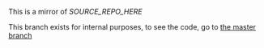 This is a mirror of *SOURCE_REPO_HERE*

This branch exists for internal purposes, to see the code, go to [the master branch](./tree/master)
